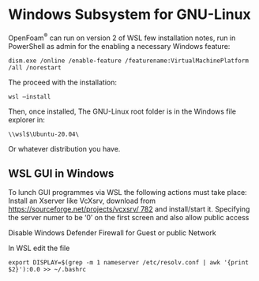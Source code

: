 # Windows Subsystem for GNU-Linux

OpenFoam<sup>®</sup> can run on version 2 of WSL few installation notes,
run in PowerShell as admin for the enabling a necessary Windows feature:

```console
dism.exe /online /enable-feature /featurename:VirtualMachinePlatform
/all /norestart
```
The proceed with the installation:
```console
wsl –install
```
Then, once installed, The GNU-Linux root folder is in the Windows file
explorer in:

```console
\\wsl$\Ubuntu-20.04\
```
Or whatever distribution you have.


## WSL GUI in Windows
To lunch GUI programmes via WSL the following actions must take place:
Install an Xserver like VcXsrv, download from
[https://sourceforge.net/projects/vcxsrv/ 782](https://sourceforge.net/projects/vcxsrv/)
and install/start it. Specifying the server numer to be ‘0’ on the first
screen and also allow public access

Disable Windows Defender Firewall for Guest or public Network

In WSL edit the file
``` console
export DISPLAY=$(grep -m 1 nameserver /etc/resolv.conf | awk '{print $2}'):0.0 >> ~/.bashrc
```

<!--  Script to show the footer   -->
<html>
<script
    src="https://code.jquery.com/jquery-3.3.1.js"
    integrity="sha256-2Kok7MbOyxpgUVvAk/HJ2jigOSYS2auK4Pfzbm7uH60="
    crossorigin="anonymous">
</script>
<script>
$(function(){
  $("#footer").load("../footers/footer_first_level_depth.html");
});
</script>
<body>
<div id="footer"></div>
</body>
</html>
